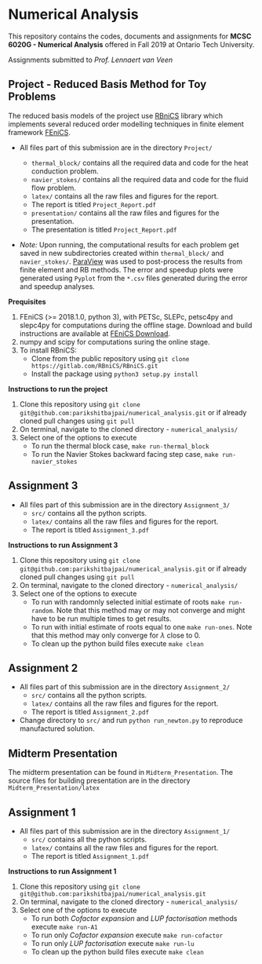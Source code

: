 # Numerical Analysis

This repository contains the codes, documents and assignments for **MCSC 6020G - Numerical Analysis** offered in Fall 2019 at Ontario Tech University.

Assignments submitted to _Prof. Lennaert van Veen_

## Project - Reduced Basis Method for Toy Problems
The reduced basis models of the project use [RBniCS](http://mathlab.sissa.it/rbnics) library which implements several reduced order modelling techniques in finite element framework [FEniCS](https://fenicsproject.org/).
*	All files part of this submission are in the directory ```Project/```
	*	```thermal_block/``` contains all the required data and code for the heat conduction problem.
	* ```navier_stokes/``` contains all the required data and code for the fluid flow problem.
	*	```latex/``` contains all the raw files and figures for the report.
	*	The report is titled ```Project_Report.pdf```
	*	```presentation/``` contains all the raw files and figures for the presentation.
	*	The presentation is titled ```Project_Report.pdf```

* _Note:_ Upon running, the computational results for each problem get saved in new subdirectories created within ```thermal_block/``` and  ```navier_stokes/```. [ParaView](https://www.paraview.org/) was used to post-process the results from finite element and RB methods. The error and speedup plots were generated using ```Pyplot``` from the ```*.csv``` files generated during the error and speedup analyses.    

**Prequisites**
1. FEniCS (>= 2018.1.0, python 3), with PETSc, SLEPc, petsc4py and slepc4py for computations during the offline stage. Download and build instructions are available at [FEniCS Download](https://fenicsproject.org/download/).
2. numpy and scipy for computations suring the online stage.
3. To install RBniCS:
	* Clone from the public repository using ```git clone https://gitlab.com/RBniCS/RBniCS.git```
	* Install the package using ```python3 setup.py install```

**Instructions to run the project**
1. Clone this repository using ```git clone git@github.com:parikshitbajpai/numerical_analysis.git``` or if already cloned pull changes using ```git pull```
2. On terminal, navigate to the cloned directory - ```numerical_analysis/```
3. Select one of the options to execute
	*	To run the thermal block case, ```make run-thermal_block```
	*	To run the Navier Stokes backward facing step case, ```make run-navier_stokes```

## Assignment 3
*	All files part of this submission are in the directory ```Assignment_3/```
	*	```src/``` contains all the python scripts.
	*	```latex/``` contains all the raw files and figures for the report.
	*	The report is titled ```Assignment_3.pdf```

**Instructions to run Assignment 3**
1. Clone this repository using ```git clone git@github.com:parikshitbajpai/numerical_analysis.git``` or if already cloned pull changes using ```git pull```
2. On terminal, navigate to the cloned directory - ```numerical_analysis/```
3. Select one of the options to execute
	*	To run with randomnly selected initial estimate of roots ```make run-random```. Note that this method may or may not converge and might have to be run multiple times to get results.
	*	To run with initial estimate of roots equal to one ```make run-ones```. Note that this method may only converge for $\lambda$ close to 0.
	*	To clean up the python build files execute ```make clean```

## Assignment 2
*	All files part of this submission are in the directory ```Assignment_2/```
	*	```src/``` contains all the python scripts.
	*	```latex/``` contains all the raw files and figures for the report.
	*	The report is titled ```Assignment_2.pdf```
* Change directory to ```src/``` and run ```python run_newton.py``` to reproduce manufactured solution.

## Midterm Presentation
The midterm presentation can be found in ```Midterm_Presentation```. The source files for building presentation are in the directory ```Midterm_Presentation/latex```

## Assignment 1
*	All files part of this submission are in the directory ```Assignment_1/```
	*	```src/``` contains all the python scripts.
	*	```latex/``` contains all the raw files and figures for the report.
	*	The report is titled ```Assignment_1.pdf```

**Instructions to run Assignment 1**
1. Clone this repository using ```git clone git@github.com:parikshitbajpai/numerical_analysis.git```
2. On terminal, navigate to the cloned directory - ```numerical_analysis/```
3. Select one of the options to execute
	*	To run both _Cofactor expansion_ and _LUP factorisation_ methods execute ```make run-A1```
	*	To run only _Cofactor expansion_ execute ```make run-cofactor```
	*	To run only _LUP factorisation_ execute ```make run-lu```
	*	To clean up the python build files execute ```make clean```
